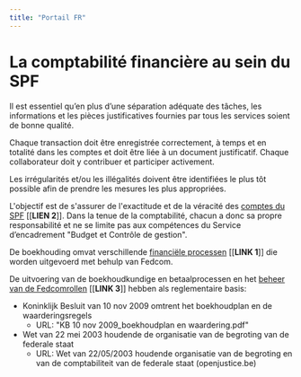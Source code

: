 ```yaml
---
title: "Portail FR"
---
```

# La comptabilité financière au sein du SPF

Il est essentiel qu’en plus d’une séparation adéquate des tâches, les informations et les pièces justificatives fournies par tous les services soient de bonne qualité.

Chaque transaction doit être enregistrée correctement, à temps et en totalité dans les comptes et doit être liée à un document justificatif. Chaque collaborateur doit y contribuer et participer activement. 

Les irrégularités et/ou les illégalités doivent être identifiées le plus tôt possible afin de prendre les mesures les plus appropriées. 

L'objectif est de s'assurer de l'exactitude et de la véracité des [comptes du SPF](https://newdevprojects.github.io/bobjr1/2023/11/12/link2-fr.html) [[**LIEN 2**]]. Dans la tenue de la comptabilité, chacun a donc sa propre responsabilité et ne se limite pas aux compétences du Service d’encadrement "Budget et Contrôle de gestion".

De boekhouding omvat verschillende [financiële processen](https://newdevprojects.github.io/bobjr1/2023/11/12/link1.html) [[**LINK 1**]] die worden uitgevoerd met behulp van Fedcom.

De uitvoering van de boekhoudkundige en betaalprocessen en het [beheer van de Fedcomrollen](https://newdevprojects.github.io/bobjr1/2023/11/12/link3.html) [[**LINK 3**]] hebben als reglementaire basis:
* Koninklijk Besluit van 10 nov 2009 omtrent het boekhoudplan en de waarderingsregels
	* URL: "KB 10 nov 2009_boekhoudplan en waardering.pdf"
* Wet van 22 mei 2003 houdende de organisatie van de begroting van de federale staat
	* URL: Wet van 22/05/2003 houdende organisatie van de begroting en van de comptabiliteit van de federale staat (openjustice.be)
